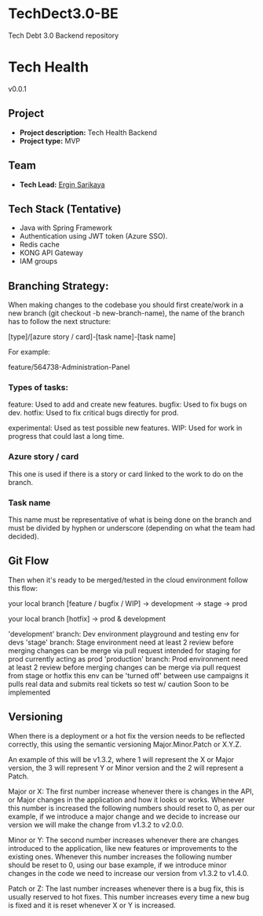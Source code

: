 # TechDect3.0-BE
Tech Debt 3.0 Backend repository

# Tech Health

v0.0.1

## Project

- **Project description:** Tech Health Backend
- **Project type:** MVP

## Team

- **Tech Lead:** [Ergin Sarikaya](mailto:mesarikaya@gmail.com 'Email')


## Tech Stack (Tentative)

- Java with Spring Framework
- Authentication using JWT token (Azure SSO).
- Redis cache
- KONG API Gateway
- IAM groups


## Branching Strategy:

When making changes to the codebase you should first create/work in a new branch (git checkout -b new-branch-name), the name of the branch has to follow the next structure:

[type]/[azure story / card]-[task name]-[task name]

For example:

feature/564738-Administration-Panel

### Types of tasks:

feature: Used to add and create new features.
bugfix: Used to fix bugs on dev.
hotfix: Used to fix critical bugs directly for prod.

experimental:  Used as test possible new features.
WIP: Used for work in progress that could last a long time.

### Azure story / card
This one is used if there is a story or card linked to the work to do on the branch.

### Task name

This name must be representative of what is being done on the branch and must be divided by hyphen or underscore (depending on what the team had decided).

## Git Flow

Then when it's ready to be merged/tested in the cloud environment follow this flow:

your local branch [feature / bugfix / WIP] -> development ->  stage -> prod

your local branch [hotfix] -> prod & development


'development' branch:
Dev environment
playground and testing env for devs
'stage' branch:
Stage environment
need at least 2 review before merging
changes can be merge via pull request
intended for staging for prod
currently acting as prod
'production' branch:
Prod environment
need at least 2 review before merging
changes can be merge via pull request from stage or hotfix
this env can be 'turned off' between use campaigns
it pulls real data and submits real tickets so test w/ caution
Soon to be implemented

## Versioning

When there is a deployment or a hot fix the version needs to be reflected correctly, this using the semantic versioning Major.Minor.Patch or X.Y.Z.

An example of this will be v1.3.2, where 1 will represent the X or Major version, the 3 will represent Y or Minor version and the 2 will represent a Patch.

Major or X: The first number increase whenever there is changes in the API, or Major changes in the application and how it looks or works. Whenever this number is increased the following numbers should reset to 0, as per our example, if we introduce a major change and we decide to increase our version we will make the change from v1.3.2 to v2.0.0.

Minor or Y: The second number increases whenever there are changes introduced to the application, like new features or improvements to the existing ones. Whenever this number increases the following number should be reset to 0, using our base example, if we introduce minor changes in the code we need to increase our version from v1.3.2 to v1.4.0.

Patch or Z: The last number increases whenever there is a bug fix, this is usually reserved to hot fixes. This number increases every time a new bug is fixed and it is reset whenever X or Y is increased.

